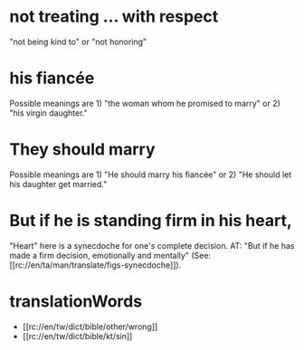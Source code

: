 # not treating ... with respect

"not being kind to" or "not honoring"

# his fiancée

Possible meanings are 1) "the woman whom he promised to marry" or 2) "his virgin daughter."

# They should marry

Possible meanings are 1) "He should marry his fiancée" or 2) "He should let his daughter get married."

# But if he is standing firm in his heart,

"Heart" here is a synecdoche for one's complete decision. AT: "But if he has made a firm decision, emotionally and mentally" (See: [[rc://en/ta/man/translate/figs-synecdoche]]).

# translationWords

* [[rc://en/tw/dict/bible/other/wrong]]
* [[rc://en/tw/dict/bible/kt/sin]]